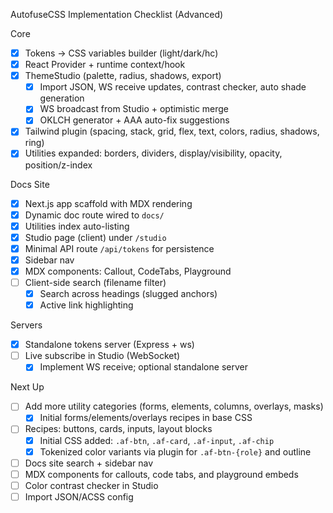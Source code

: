 AutofuseCSS Implementation Checklist (Advanced)

Core
- [x] Tokens → CSS variables builder (light/dark/hc)
- [x] React Provider + runtime context/hook
- [x] ThemeStudio (palette, radius, shadows, export)
  - [x] Import JSON, WS receive updates, contrast checker, auto shade generation
  - [x] WS broadcast from Studio + optimistic merge
  - [x] OKLCH generator + AAA auto-fix suggestions
- [x] Tailwind plugin (spacing, stack, grid, flex, text, colors, radius, shadows, ring)
- [x] Utilities expanded: borders, dividers, display/visibility, opacity, position/z-index

Docs Site
- [x] Next.js app scaffold with MDX rendering
- [x] Dynamic doc route wired to `docs/`
- [x] Utilities index auto-listing
- [x] Studio page (client) under `/studio`
- [x] Minimal API route `/api/tokens` for persistence
- [x] Sidebar nav
- [x] MDX components: Callout, CodeTabs, Playground
- [ ] Client-side search (filename filter)
  - [x] Search across headings (slugged anchors)
  - [x] Active link highlighting

Servers
- [x] Standalone tokens server (Express + ws)
- [ ] Live subscribe in Studio (WebSocket)
  - [x] Implement WS receive; optional standalone server

Next Up
- [ ] Add more utility categories (forms, elements, columns, overlays, masks)
  - [x] Initial forms/elements/overlays recipes in base CSS
- [ ] Recipes: buttons, cards, inputs, layout blocks
  - [x] Initial CSS added: `.af-btn`, `.af-card`, `.af-input`, `.af-chip`
  - [x] Tokenized color variants via plugin for `.af-btn-{role}` and outline
- [ ] Docs site search + sidebar nav
- [ ] MDX components for callouts, code tabs, and playground embeds
- [ ] Color contrast checker in Studio
- [ ] Import JSON/ACSS config
